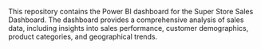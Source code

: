 This repository contains the Power BI dashboard for the Super Store Sales Dashboard. The dashboard provides a comprehensive analysis of sales data, including insights into sales performance, customer demographics, product categories, and geographical trends.
